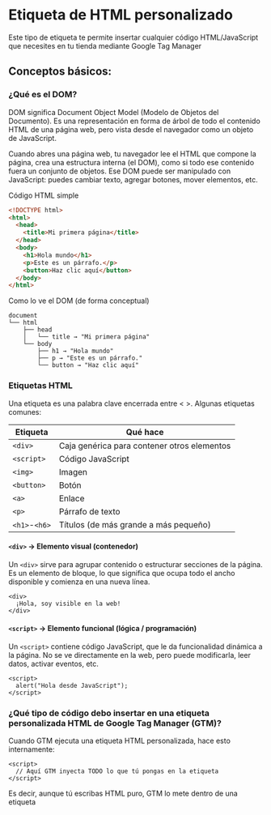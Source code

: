 # Etiqueta de HTML personalizado
Este tipo de etiqueta te permite insertar cualquier código HTML/JavaScript que necesites en tu tienda mediante Google Tag Manager

## Conceptos básicos:

### ¿Qué es el DOM?
DOM significa Document Object Model (Modelo de Objetos del Documento).
Es una representación en forma de árbol de todo el contenido HTML de una página web, pero vista desde el navegador como un objeto de JavaScript.

Cuando abres una página web, tu navegador lee el HTML que compone la página, crea una estructura interna (el DOM), como si todo ese contenido fuera un conjunto de objetos. 
Ese DOM puede ser manipulado con JavaScript: puedes cambiar texto, agregar botones, mover elementos, etc.

Código HTML simple
```html
<!DOCTYPE html>
<html>
  <head>
    <title>Mi primera página</title>
  </head>
  <body>
    <h1>Hola mundo</h1>
    <p>Este es un párrafo.</p>
    <button>Haz clic aquí</button>
  </body>
</html>
```

Como lo ve el DOM (de forma conceptual)
```plaintext
document
└── html
    ├── head
    │   └── title → "Mi primera página"
    └── body
        ├── h1 → "Hola mundo"
        ├── p → "Este es un párrafo."
        └── button → "Haz clic aquí"
```



### Etiquetas HTML

Una etiqueta es una palabra clave encerrada entre < >. Algunas etiquetas comunes:

| Etiqueta      | Qué hace                                    |
| ------------- | ------------------------------------------- |
| `<div>`       | Caja genérica para contener otros elementos |
| `<script>`    | Código JavaScript                           |
| `<img>`       | Imagen                                      |
| `<button>`    | Botón                                       |
| `<a>`         | Enlace                                      |
| `<p>`         | Párrafo de texto                            |
| `<h1>`-`<h6>` | Títulos (de más grande a más pequeño)       |


#### ```<div>``` → Elemento visual (contenedor)
Un ```<div>``` sirve para agrupar contenido o estructurar secciones de la página.
Es un elemento de bloque, lo que significa que ocupa todo el ancho disponible y comienza en una nueva línea.

```
<div>
  ¡Hola, soy visible en la web!
</div>
```

#### ```<script>```  → Elemento funcional (lógica / programación)
Un ```<script>``` contiene código JavaScript, que le da funcionalidad dinámica a la página. No se ve directamente en la web, pero puede modificarla, leer datos, activar eventos, etc.

```
<script>
  alert("Hola desde JavaScript");
</script>
```


### ¿Qué tipo de código debo insertar en una etiqueta personalizada HTML de Google Tag Manager (GTM)?
Cuando GTM ejecuta una etiqueta HTML personalizada, hace esto internamente:
```
<script>
  // Aquí GTM inyecta TODO lo que tú pongas en la etiqueta
</script>
```
Es decir, aunque tú escribas HTML puro, GTM lo mete dentro de una etiqueta <script>.
Y el navegador no puede interpretar HTML dentro de <script>

**Entonces, en GTM, una etiqueta de tipo “HTML personalizado” en realidad debe contener solo JavaScript válido.**

```javascript
<script>
  var miDiv = document.createElement("div");        // 1. Crea un elemento <div>
  miDiv.innerText = "Hola desde JavaScript";        // 2. Le agrega texto
  document.body.appendChild(miDiv);                 // 3. Lo muestra en la página
</script>
```


